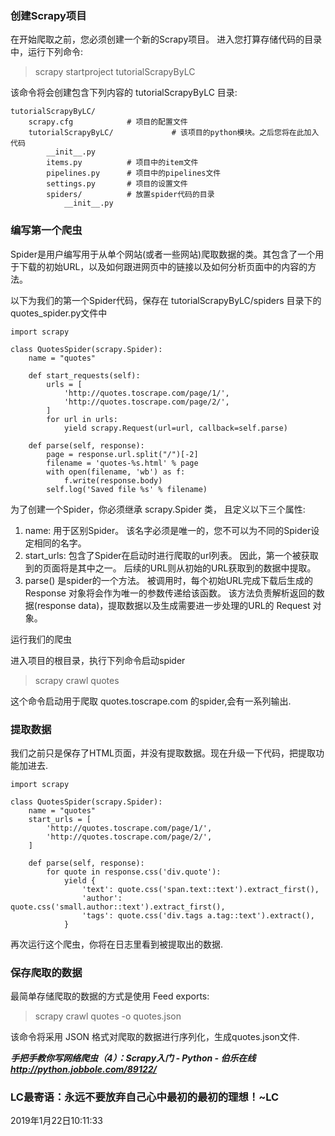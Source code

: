 
### 创建Scrapy项目

在开始爬取之前，您必须创建一个新的Scrapy项目。 进入您打算存储代码的目录中，运行下列命令:

> scrapy startproject tutorialScrapyByLC

该命令将会创建包含下列内容的 tutorialScrapyByLC 目录:


    tutorialScrapyByLC/
        scrapy.cfg            # 项目的配置文件
        tutorialScrapyByLC/             # 该项目的python模块。之后您将在此加入代码
            __init__.py
            items.py          # 项目中的item文件
            pipelines.py      # 项目中的pipelines文件
            settings.py       # 项目的设置文件
            spiders/          # 放置spider代码的目录
                __init__.py

### 编写第一个爬虫

Spider是用户编写用于从单个网站(或者一些网站)爬取数据的类。其包含了一个用于下载的初始URL，以及如何跟进网页中的链接以及如何分析页面中的内容的方法。

以下为我们的第一个Spider代码，保存在 tutorialScrapyByLC/spiders 目录下的 quotes_spider.py文件中

    import scrapy

    class QuotesSpider(scrapy.Spider):
        name = "quotes"

        def start_requests(self):
            urls = [
                'http://quotes.toscrape.com/page/1/',
                'http://quotes.toscrape.com/page/2/',
            ]
            for url in urls:
                yield scrapy.Request(url=url, callback=self.parse)

        def parse(self, response):
            page = response.url.split("/")[-2]
            filename = 'quotes-%s.html' % page
            with open(filename, 'wb') as f:
                f.write(response.body)
            self.log('Saved file %s' % filename)


为了创建一个Spider，你必须继承 scrapy.Spider 类， 且定义以下三个属性:

1. name: 用于区别Spider。 该名字必须是唯一的，您不可以为不同的Spider设定相同的名字。
2. start_urls: 包含了Spider在启动时进行爬取的url列表。 因此，第一个被获取到的页面将是其中之一。 后续的URL则从初始的URL获取到的数据中提取。
3. parse() 是spider的一个方法。 被调用时，每个初始URL完成下载后生成的Response 对象将会作为唯一的参数传递给该函数。
该方法负责解析返回的数据(response data)，提取数据以及生成需要进一步处理的URL的 Request 对象。

运行我们的爬虫

进入项目的根目录，执行下列命令启动spider

> scrapy crawl quotes

这个命令启动用于爬取 quotes.toscrape.com 的spider,会有一系列输出.

### 提取数据

我们之前只是保存了HTML页面，并没有提取数据。现在升级一下代码，把提取功能加进去.

    import scrapy

    class QuotesSpider(scrapy.Spider):
        name = "quotes"
        start_urls = [
            'http://quotes.toscrape.com/page/1/',
            'http://quotes.toscrape.com/page/2/',
        ]

        def parse(self, response):
            for quote in response.css('div.quote'):
                yield {
                    'text': quote.css('span.text::text').extract_first(),
                    'author': quote.css('small.author::text').extract_first(),
                    'tags': quote.css('div.tags a.tag::text').extract(),
                }

再次运行这个爬虫，你将在日志里看到被提取出的数据.

### 保存爬取的数据

最简单存储爬取的数据的方式是使用 Feed exports:

> scrapy crawl quotes -o quotes.json

该命令将采用 JSON 格式对爬取的数据进行序列化，生成quotes.json文件.


*__手把手教你写网络爬虫（4）：Scrapy入门 - Python - 伯乐在线
http://python.jobbole.com/89122/__*

### LC最寄语：永远不要放弃自己心中最初的最初的理想！~LC

2019年1月22日10:11:33
